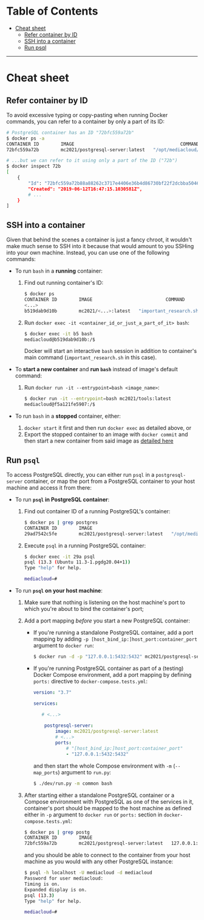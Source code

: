 <!-- MEDIACLOUD-TOC-START -->

Table of Contents
=================

   * [Cheat sheet](#cheat-sheet)
      * [Refer container by ID](#refer-container-by-id)
      * [SSH into a container](#ssh-into-a-container)
      * [Run psql](#run-psql)

----
<!-- MEDIACLOUD-TOC-END -->


# Cheat sheet

## Refer container by ID

To avoid excessive typing or copy-pasting when running Docker commands, you can refer to a container by only a part of its ID:

```bash
# PostgreSQL container has an ID "72bfc559a72b"
$ docker ps -a
CONTAINER ID        IMAGE                                       COMMAND
72bfc559a72b        mc2021/postgresql-server:latest   "/opt/mediacloud/bin…"

# ...but we can refer to it using only a part of the ID ("72b")
$ docker inspect 72b
[
    {
        "Id": "72bfc559a72b88a88262c3717e4406e36b4d86730bf22f2dcbba5046edd473f2",
        "Created": "2019-06-12T16:47:15.1030581Z",
        # ...
    }
]
```

## SSH into a container

Given that behind the scenes a container is just a fancy chroot, it wouldn't make much sense to SSH into it because that would amount to you SSHing into your own machine. Instead, you can use one of the following commands:

* To run `bash` in a **running** container:

  1. Find out running container's ID:

     ```bash
     $ docker ps
     CONTAINER ID        IMAGE                           COMMAND
     <...>
     b519dab9d10b        mc2021/<...>:latest   "important_research.sh"
     ```

  2. Run `docker exec -it <container_id_or_just_a_part_of_it> bash`:

     ```bash
     $ docker exec -it b5 bash
     mediacloud@b519dab9d10b:/$
     ```

     Docker will start an interactive `bash` session in addition to container's main command (`important_research.sh` in this case).

* To **start a new container** and **run `bash`** instead of image's default command:

  1. Run `docker run -it --entrypoint=bash <image_name>`:

     ```bash
     $ docker run -it --entrypoint=bash mc2021/tools:latest
     mediacloud@f5a121fe5907:/$ 
     ```

* To run `bash` in a **stopped** container, either:

  1. `docker start` it first and then run `docker exec` as detailed above, or
  2. Export the stopped container to an image with `docker commit` and then start a new container from said image as [detailed here](https://stackoverflow.com/a/39329138)

## Run `psql`

To access PostgreSQL directly, you can either run `psql` in a `postgresql-server` container, or map the port from a PostgreSQL container to your host machine and access it from there:

* To run **`psql` in PostgreSQL container**:

  1. Find out container ID of a running PostgreSQL's container:

     ```bash
     $ docker ps | grep postgres
     CONTAINER ID        IMAGE                                       COMMAND
     29ad7542c5fe        mc2021/postgresql-server:latest   "/opt/mediacloud/bin…"
     ```

  2. Execute `psql` in a running PostgreSQL container:

     ```bash
     $ docker exec -it 29a psql
     psql (13.3 (Ubuntu 11.3-1.pgdg20.04+1))
     Type "help" for help.
     
     mediacloud=# 
     ```

* To run **`psql` on your host machine**:

  1. Make sure that nothing is listening on the host machine's port to which you're about to bind the container's port;

  2. Add a port mapping *before* you start a new PostgreSQL container:

     * If you're running a standalone PostgreSQL container, add a port mapping by adding `-p [host_bind_ip:]host_port:container_port` argument to `docker run`:

       ```bash
       $ docker run -d -p "127.0.0.1:5432:5432" mc2021/postgresql-server:latest
       ```

     * If you're running PostgreSQL container as part of a (testing) Docker Compose environment, add a port mapping by defining `ports:` directive to `docker-compose.tests.yml`:

       ```yaml
       version: "3.7"
       
       services:
       
          # <...>
          
           postgresql-server:
               image: mc2021/postgresql-server:latest
               # <...>
               ports:
                   # "[host_bind_ip:]host_port:container_port"
                   - "127.0.0.1:5432:5432"
       ```

       and then start the whole Compose environment with `-m` (`--map_ports`) argument to `run.py`:

       ```bash
       $ ./dev/run.py -m common bash
       ```

  3. After starting either a standalone PostgreSQL container or a Compose environment with PostgreSQL as one of the services in it, container's port should be mapped to the host machine as defined either in `-p` argument to `docker run` or `ports:` section in `docker-compose.tests.yml`:

     ```bash
     $ docker ps | grep postg
     CONTAINER ID        IMAGE                                       PORTS
     72bfc559a72b        mc2021/postgresql-server:latest   127.0.0.1:5432->5432/tcp
     ```

     and you should be able to connect to the container from your host machine as you would with any other PostgreSQL instance:

     ```bash
     $ psql -h localhost -U mediacloud -d mediacloud
     Password for user mediacloud: 
     Timing is on.
     Expanded display is on.
     psql (13.3)
     Type "help" for help.
     
     mediacloud=# 
     ```
